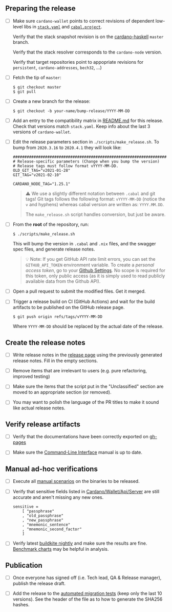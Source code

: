 ## Preparing the release
- [ ] Make sure `cardano-wallet` points to correct revisions of
  dependent low-level libs in [`stack.yaml`](https://github.com/input-output-hk/cardano-wallet/blob/master/stack.yaml) and [`cabal.project`](https://github.com/input-output-hk/cardano-wallet/blob/master/cabal.project).

  Verify that the stack snapshot revision is on the [cardano-haskell](https://github.com/input-output-hk/cardano-haskell) `master` branch.

  Verify that the stack resolver corresponds to the `cardano-node` version.

  Verify that target repositories point to appopriate revisions for `persistent`, `cardano-addresses`, `bech32`, ...)

- [ ] Fetch the tip of `master`:

  ```shell
  $ git checkout master
  $ git pull
  ```

- [ ] Create a new branch for the release:

  ```shell
  $ git checkout -b your-name/bump-release/YYYY-MM-DD
  ```

- [ ] Add an entry to the compatibility matrix in
  [README.md](https://github.com/input-output-hk/cardano-wallet/blob/master/README.md)
  for this release.
  Check that versions match `stack.yaml`.
  Keep info about the last 3 versions of `cardano-wallet`.

- [ ] Edit the release parameters section in
  `./scripts/make_release.sh`. To bump from `2020.3.16` to
  `2020.4.1` they will look like:

  ```
  ################################################################################
  # Release-specific parameters (Change when you bump the version)
  # Release tags must follow format vYYYY-MM-DD.
  OLD_GIT_TAG="v2021-01-28"
  GIT_TAG="v2021-02-10"

  CARDANO_NODE_TAG="1.25.1"
  ```

  > :warning: We use a slightly different notation between
  > `.cabal` and git tags! Git tags follows the following format:
  > `vYYYY-MM-DD` (notice the `v` and hyphens) whereas cabal
  > version are written as: `YYYY.MM.DD`.
  >
  > The `make_release.sh` script handles conversion, but just be aware.

- [ ] From the **root** of the repository, run:

  ```shell
  $ ./scripts/make_release.sh
  ```

  This will bump the version in `.cabal` and `.nix` files, and the
  swagger spec files, and generate release notes.

  > :bulb: Note: If you get GitHub API rate limit errors, you can
  > set the `GITHUB_API_TOKEN` environment variable. To create a
  > _personal access token_, go to your
  > [Github Settings](https://github.com/settings/tokens).
  > No scope is required for this token, only public access (as it
  > is simply used to read publicly available data from the Github
  > API).

- [ ] Open a pull request to submit the modified files. Get it merged.

- [ ] Trigger a release build on CI (GitHub Actions) and wait for the
  build artifacts to be published on the GitHub release page.

  ```shell
  $ git push origin refs/tags/vYYYY-MM-DD
  ```

  Where `YYYY-MM-DD` should be replaced by the actual date of the release.


## Create the release notes

- [ ] Write release notes in the
  [release page](https://github.com/input-output-hk/cardano-wallet/releases)
  using the previously generated release notes. Fill in the empty
  sections.

- [ ] Remove items that are irrelevant to users (e.g. pure
  refactoring, improved testing)

- [ ] Make sure the items that the script put in the "Unclassified"
  section are moved to an appropriate section (or removed).

- [ ] You may want to polish the language of the PR titles to make it
  sound like actual release notes.


## Verify release artifacts

- [ ] Verify that the documentations have been correctly exported on
  [gh-pages](https://github.com/input-output-hk/cardano-wallet/tree/gh-pages)

- [ ] Make sure the [Command-Line Interface](https://github.com/input-output-hk/cardano-wallet/wiki/Wallet-command-line-interface) manual is up to date.


## Manual ad-hoc verifications

- [ ] Execute all [manual scenarios](https://github.com/input-output-hk/cardano-wallet/tree/master/test/manual) on the binaries to be released.

- [ ] Verify that sensitive fields listed in [Cardano/Wallet/Api/Server](https://github.com/input-output-hk/cardano-wallet/blob/master/lib/core/src/Cardano/Wallet/Api/Server.hs#L409) are still accurate and aren't missing any new ones.
  ```
  sensitive =
      [ "passphrase"
      , "old_passphrase"
      , "new_passphrase"
      , "mnemonic_sentence"
      , "mnemonic_second_factor"
      ]
  ```

- [ ] Verify latest [buildkite nightly](https://buildkite.com/input-output-hk/cardano-wallet-nightly) and make sure the results are fine. [Benchmark charts](http://cardano-wallet-benchmarks.herokuapp.com/) may be helpful in analysis.

## Publication

- [ ] Once everyone has signed off (i.e. Tech lead, QA & Release manager), publish the release draft.

- [ ] Add the release to the [automated migration tests](https://github.com/input-output-hk/cardano-wallet/blob/master/nix/migration-tests.nix#L44-L61) (keep only the last 10 versions). See the header of the file as to how to generate the SHA256 hashes.
